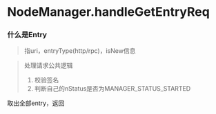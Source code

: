 # NodeManager.handleGetEntryReq

### 什么是Entry
>指uri，entryType(http/rpc)，isNew信息

>处理请求公共逻辑
>1. 校验签名
>2. 判断自己的nStatus是否为MANAGER_STATUS_STARTED

取出全部entry，返回
